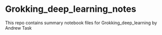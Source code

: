 # Grokking_deep_learning_notes
This repo contains summary notebook files for Grokking_deep_learning  by Andrew Task
